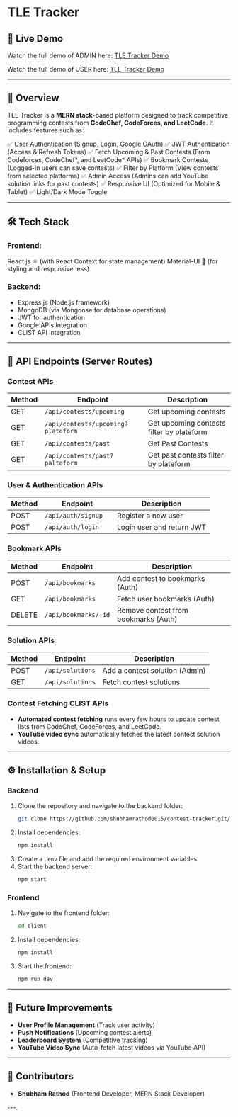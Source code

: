 # TLE Tracker

## 🎥 Live Demo

Watch the full demo of ADMIN here: [TLE Tracker Demo](https://drive.google.com/file/d/18a5c_uUNceC6w0f2h5_hIMg19JPmKJR5/view?usp=drive_link)

Watch the full demo of USER here: [TLE Tracker Demo](https://drive.google.com/file/d/1xnVj7VsIraJc2MFERMCqHe8mBtCFCrv3/view?usp=drive_link)


---

## 🚀 Overview

TLE Tracker is a **MERN stack**-based platform designed to track competitive programming contests from **CodeChef, CodeForces, and LeetCode**. It includes features such as:

✅ User Authentication (Signup, Login, Google OAuth)
✅ JWT Authentication (Access & Refresh Tokens)
✅ Fetch Upcoming & Past Contests (From Codeforces, CodeChef*, and LeetCode* APIs)
✅ Bookmark Contests (Logged-in users can save contests)
✅ Filter by Platform (View contests from selected platforms)
✅ Admin Access (Admins can add YouTube solution links for past contests)
✅ Responsive UI (Optimized for Mobile & Tablet)
✅ Light/Dark Mode Toggle

---

## 🛠 Tech Stack

### **Frontend:**

React.js ⚛️ (with React Context for state management)
Material-UI 🎨 (for styling and responsiveness)

### **Backend:**

- Express.js (Node.js framework)
- MongoDB (via Mongoose for database operations)
- JWT for authentication
- Google APIs Integration
- CLIST API Integration

---

## 📌 API Endpoints (Server Routes)

### **Contest APIs**

| **Method** | **Endpoint**               | **Description**                         |
|-----------|--------------------------|-----------------------------------------|
| GET       | `/api/contests/upcoming`          | Get upcoming contests          |
| GET       | `/api/contests/upcoming?plateform`| Get upcoming contests filter by plateform |
| GET       | `/api/contests/past`              | Get Past Contests       |
| GET       | `/api/contests/past?palteform`    |Get past contests filter by plateform     |

### **User & Authentication APIs**

| **Method** | **Endpoint**           | **Description**                        |
|-----------|------------------------|----------------------------------------|
| POST      | `/api/auth/signup  `    | Register a new user                   |
| POST      | `/api/auth/login`       | Login user and return JWT             |

### **Bookmark APIs**

| **Method** | **Endpoint**           | **Description**                        |
|-----------|------------------------|----------------------------------------|
| POST      | `/api/bookmarks`        | Add contest to bookmarks (Auth)       |
| GET       | `/api/bookmarks`        | Fetch user bookmarks (Auth)           |
| DELETE    | `/api/bookmarks/:id`    | Remove contest from bookmarks (Auth)  |

### **Solution APIs**

| **Method** | **Endpoint**           | **Description**                        |
|-----------|------------------------|----------------------------------------|
| POST      | `/api/solutions`        | Add a contest solution (Admin)        |
| GET       | `/api/solutions`        | Fetch contest solutions               |

### **Contest Fetching CLIST APIs**

- **Automated contest fetching** runs every few hours to update contest lists from CodeChef, CodeForces, and LeetCode.
- **YouTube video sync** automatically fetches the latest contest solution videos.

---

## ⚙ Installation & Setup

### **Backend**

1. Clone the repository and navigate to the backend folder:
   ```bash
   git clone https://github.com/shubhamrathod0015/contest-tracker.git/server
   ```
2. Install dependencies:
   ```bash
   npm install
   ```
3. Create a `.env` file and add the required environment variables.
4. Start the backend server:
   ```bash
   npm start
   ```

### **Frontend**

1. Navigate to the frontend folder:
   ```bash
   cd client
   ```
2. Install dependencies:
   ```bash
   npm install
   ```
3. Start the frontend:
   ```bash
   npm run dev
   ```

---

## 🔗 Future Improvements

- **User Profile Management** (Track user activity)
- **Push Notifications** (Upcoming contest alerts)
- **Leaderboard System** (Competitive tracking)
- **YouTube Video Sync** (Auto-fetch latest videos via YouTube API)

---

## 👥 Contributors

- **Shubham Rathod** (Frontend Developer, MERN Stack Developer)  

---.


